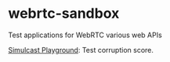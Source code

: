 # webrtc-sandbox
Test applications for WebRTC various web APIs

[Simulcast Playground](https://emilvardar98.github.io/simulcast-playground.html): Test corruption score.
